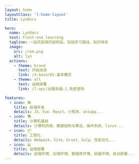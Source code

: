 ```yaml
---
layout: home
layoutClass: 'l-home-layout'
title: LynDocs

hero:
  name: LynDocs
  text: Front-end learning
  tagline: 一站式前端内容网站，包括学习路线、知识体系
  image:
    src: /rem.png
    alt: lyn
  actions:
    - theme: brand
      text: 开始阅读
      link: /3-base/01-基本概念
    - theme: alt
      text: 运维部署
      link: /7-ops/云服务器-1.免密登陆

features:
  - icon: 🛠️
    title: 前端开发
    details: JS、Vue、React、小程序、uniapp...
  - icon: 📚
    title: 计算机基础
    details: 计算机网络、数据结构与算法、操作系统、linux...
  - icon: 📦
    title: 工程化
    details: Webpack、Vite、Grunt、Gulp、性能优化...
  - icon: 💻
    title: 运维部署
    details: 前端环境、后端环境、数据库环境、容器环境、自动部署...
---
```


<style>
.l-home-layout .image-src {
  border-radius: 50%;
}
.l-home-layout .image-src:hover {
  transform: translate(-50%, -50%) rotate(666turn);
  transition: transform 59s 1s cubic-bezier(0.3, 0, 0.8, 1);
}
</style>
